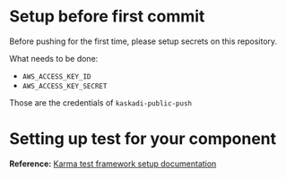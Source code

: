 # Setup before first commit

Before pushing for the first time, please setup secrets on this repository.

What needs to be done:
- `AWS_ACCESS_KEY_ID`
- `AWS_ACCESS_KEY_SECRET`

Those are the credentials of `kaskadi-public-push`

# Setting up test for your component

**Reference:** [Karma test framework setup documentation](https://github.com/kaskadi/docs-and-discussions/blob/master/karma-test/README.md)

